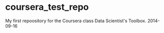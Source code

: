 coursera_test_repo
==================

My first repoository for the Coursera class Data Scientist's Toolbox. 2014-09-16
